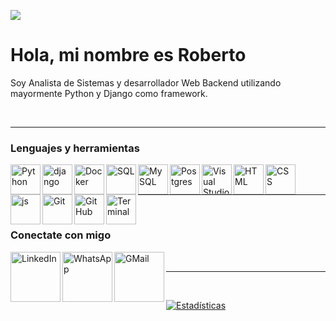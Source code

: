 ![](https://media-exp1.licdn.com/dms/image/C4D16AQGEp949eGs8JA/profile-displaybackgroundimage-shrink_200_800/0/1606527031253?e=1639612800&v=beta&t=Kd2ClQD3ShwXr87KVQyFCPZD7vY2lEN9JT7PdpyQck4)

# Hola, mi nombre es Roberto

Soy Analista de Sistemas y desarrollador Web Backend utilizando mayormente Python y Django como framework.

</br><hr>

### Lenguajes y herramientas
<img align="left" alt="Python" width="48px" src="https://cdn.icon-icons.com/icons2/2699/PNG/512/python_vertical_logo_icon_168039.png" />
<img align="left" alt="django" width="48px" src="https://cdn.icon-icons.com/icons2/2415/PNG/512/django_plain_logo_icon_146558.png" />

<img align="left" alt="Docker" width="48px" src="https://cdn.icon-icons.com/icons2/2415/PNG/512/docker_original_wordmark_logo_icon_146557.png" />

<img align="left" alt="SQL" width="48px" src="https://cdn.icon-icons.com/icons2/2236/PNG/512/file_sql_format_type_icon_134681.png" />
<img align="left" alt="MySQL" width="48px" src="https://cdn.icon-icons.com/icons2/2415/PNG/512/mysql_original_wordmark_logo_icon_146417.png" />
<img align="left" alt="Postgres" width="48px" src="https://cdn.icon-icons.com/icons2/2699/PNG/512/postgresql_vertical_logo_icon_168900.png" />

<img align="left" alt="Visual Studio Code" width="48px" src="https://cdn.icon-icons.com/icons2/2107/PNG/512/file_type_vscode_icon_130084.png" /> 
<img align="left" alt="HTML" width="48px" src="https://cdn.icon-icons.com/icons2/1098/PNG/512/1485481300-38_78657.png" /> 
<img align="left" alt="CSS" width="48px" src="https://cdn.icon-icons.com/icons2/1098/PNG/512/1485481352-26_78627.png" /> 
<img align="left" alt="js" width="48px" src="https://cdn.icon-icons.com/icons2/2699/PNG/512/javascript_vertical_logo_icon_168606.png" /> 

<img align="left" alt="Git" width="48px" src="https://cdn.icon-icons.com/icons2/2415/PNG/512/git_original_wordmark_logo_icon_146510.png" />
<img align="left" alt="GitHub" width="48px" src="https://cdn.icon-icons.com/icons2/2415/PNG/512/github_original_wordmark_logo_icon_146506.png" />

<img align="left" alt="Terminal" width="48px" src="https://cdn.icon-icons.com/icons2/2148/PNG/512/terminal_icon_131942.png" />

</br></br><hr></br>

### Conectate con migo
[<img align="left" alt="LinkedIn" width="80px" src="https://cdn.icon-icons.com/icons2/805/PNG/512/linkedin_icon-icons.com_65929.png" />](https://ar.linkedin.com/in/robertowest)
[<img align="left" alt="WhatsApp" width="80px" src="https://cdn.icon-icons.com/icons2/373/PNG/256/Whatsapp_37229.png" />](https://api.whatsapp.com/send?phone=5493816168251&text=Hola%20Roberto,%20)
[<img align="left" alt="GMail" width="80px" src="https://cdn.icon-icons.com/icons2/827/PNG/512/email_icon-icons.com_66532.png" />](mailto:roberto.west@gmail.com?subject=[GitHub]%20Saludos%20desde%20GitHub)

</br><hr></br>

[![Estadísticas](https://github-readme-stats.vercel.app/api?username=robertowest)](https://github.com/robertowest/github-readme-stats)
